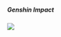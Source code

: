 ##### Genshin Impact
![](https://genshin-card.getloli.com/detail/4,5,27-30,32,35,37-39/173383242.png)

<!--
**cangxun233/cangxun233* is a ✨ _special_ ✨ repository because its `README.md` (this file) appears on your GitHub profile.

Here are some ideas to get you started:

- 🔭 I’m currently working on ...
- 🌱 I’m currently learning ...
- 👯 I’m looking to collaborate on ...
- 🤔 I’m looking for help with ...
- 💬 Ask me about ...
- 📫 How to reach me: ...
- 😄 Pronouns: ...
- ⚡ Fun fact: ...
-->
